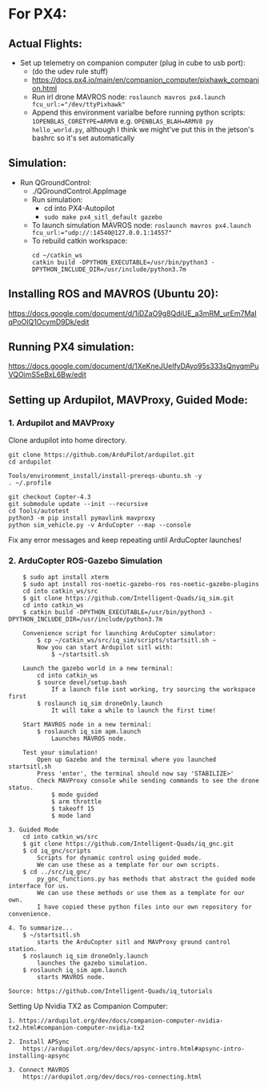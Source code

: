# For PX4: 
## Actual Flights:
- Set up telemetry on companion computer (plug in cube to usb port):
  - (do the udev rule stuff)
  - https://docs.px4.io/main/en/companion_computer/pixhawk_companion.html
  - Run irl drone MAVROS node:
	`roslaunch mavros px4.launch fcu_url:="/dev/ttyPixhawk"`
  - Append this environment varialbe before running python scripts: `1OPENBLAS_CORETYPE=ARMV8` e.g. `OPENBLAS_BLAH=ARMV8 py hello_world.py`, although I think we might've put this in the jetson's bashrc so it's set automatically
## Simulation:
- Run QGroundControl:
  - ./QGroundControl.AppImage
  - Run simulation:
    - cd into PX4-Autopilot
    - `sudo make px4_sitl_default gazebo`
  - To launch simulation MAVROS node: `roslaunch mavros px4.launch fcu_url:="udp://:14540@127.0.0.1:14557"`
  - To rebuild catkin workspace:
    ```
    cd ~/catkin_ws
    catkin build -DPYTHON_EXECUTABLE=/usr/bin/python3 -DPYTHON_INCLUDE_DIR=/usr/include/python3.7m
    ```
## Installing ROS and MAVROS (Ubuntu 20):
https://docs.google.com/document/d/1iDZaO9g8QdiUE_a3mRM_urEm7MaIqPoOlQ1OcymD9Dk/edit

## Running PX4 simulation:
https://docs.google.com/document/d/1XeKneJUelfyDAyo95s333sQnyqmPuVQOimS5eBxL6Bw/edit


## Setting up Ardupilot, MAVProxy, Guided Mode:
### 1. Ardupilot and MAVProxy 
Clone ardupilot into home directory.
```
git clone https://github.com/ArduPilot/ardupilot.git
cd ardupilot

Tools/environment_install/install-prereqs-ubuntu.sh -y
. ~/.profile

git checkout Copter-4.3
git submodule update --init --recursive		
cd Tools/autotest
python3 -m pip install pymavlink mavproxy
python sim_vehicle.py -v ArduCopter --map --console
```
Fix any error messages and keep repeating until ArduCopter launches!

### 2. ArduCopter ROS-Gazebo Simulation
		$ sudo apt install xterm
		$ sudo apt install ros-noetic-gazebo-ros ros-noetic-gazebo-plugins
		cd into catkin_ws/src
		$ git clone https://github.com/Intelligent-Quads/iq_sim.git
		cd into catkin_ws
		$ catkin build -DPYTHON_EXECUTABLE=/usr/bin/python3 -DPYTHON_INCLUDE_DIR=/usr/include/python3.7m

		Convenience script for launching ArduCopter simulator:
			$ cp ~/catkin_ws/src/iq_sim/scripts/startsitl.sh ~
			Now you can start Ardupilot sitl with:
				$ ~/startsitl.sh
		
		Launch the gazebo world in a new terminal:
			cd into catkin_ws
			$ source devel/setup.bash
				If a launch file isnt working, try sourcing the workspace first
			$ roslaunch iq_sim droneOnly.launch
				It will take a while to launch the first time!
		
		Start MAVROS node in a new terminal:
			$ roslaunch iq_sim apm.launch
				Launches MAVROS node.
		
		Test your simulation!
			Open up Gazebo and the terminal where you launched startsitl.sh
			Press 'enter', the terminal should now say 'STABILIZE>'
			Check MAVProxy console while sending commands to see the drone status.
				$ mode guided 
				$ arm throttle 
				$ takeoff 15
				$ mode land
	
	3. Guided Mode
		cd into catkin_ws/src
		$ git clone https://github.com/Intelligent-Quads/iq_gnc.git
		$ cd iq_gnc/scripts
			Scripts for dynamic control using guided mode.
			We can use these as a template for our own scripts.
		$ cd ../src/iq_gnc/
			py_gnc_functions.py has methods that abstract the guided mode interface for us.
			We can use these methods or use them as a template for our own.
			I have copied these python files into our own repository for convenience. 
	
	4. To summarize...
		$ ~/startsitl.sh
			starts the ArduCopter sitl and MAVProxy ground control station.
		$ roslaunch iq_sim droneOnly.launch
			launches the gazebo simulation.
		$ roslaunch iq_sim apm.launch
			starts MAVROS node.

	Source: https://github.com/Intelligent-Quads/iq_tutorials


Setting Up Nvidia TX2 as Companion Computer:

	1. https://ardupilot.org/dev/docs/companion-computer-nvidia-tx2.html#companion-computer-nvidia-tx2

	2. Install APSync 
		https://ardupilot.org/dev/docs/apsync-intro.html#apsync-intro-installing-apsync
	
	3. Connect MAVROS
		https://ardupilot.org/dev/docs/ros-connecting.html
